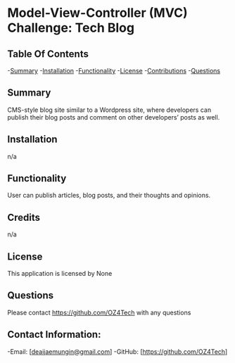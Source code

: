 # Model-View-Controller (MVC) Challenge: Tech Blog

  ## Table Of Contents
-[Summary](#summary)
-[Installation](#installation)
-[Functionality](#functionality)
-[License](#license)
-[Contributions](#contributions)
-[Questions](#questions)

## Summary
CMS-style blog site similar to a Wordpress site, where developers can publish their blog posts and comment on other developers’ posts as well.


## Installation
n/a

## Functionality
User can publish articles, blog posts, and their thoughts and opinions.

## Credits
n/a

## License
This application is licensed by None

## Questions
Please contact https://github.com/OZ4Tech with any questions

## Contact Information:
-Email: [deaijaemungin@gmail.com]
-GitHub: [https://github.com/OZ4Tech]
